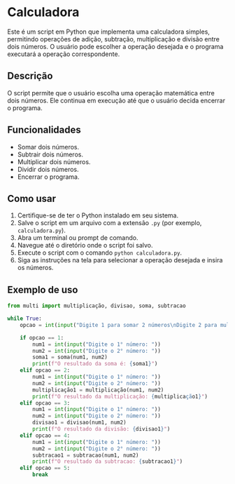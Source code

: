 # Calculadora

Este é um script em Python que implementa uma calculadora simples, permitindo operações de adição, subtração, multiplicação e divisão entre dois números. O usuário pode escolher a operação desejada e o programa executará a operação correspondente.

## Descrição

O script permite que o usuário escolha uma operação matemática entre dois números. Ele continua em execução até que o usuário decida encerrar o programa.

## Funcionalidades

- Somar dois números.
- Subtrair dois números.
- Multiplicar dois números.
- Dividir dois números.
- Encerrar o programa.

## Como usar

1. Certifique-se de ter o Python instalado em seu sistema.
2. Salve o script em um arquivo com a extensão `.py` (por exemplo, `calculadora.py`).
3. Abra um terminal ou prompt de comando.
4. Navegue até o diretório onde o script foi salvo.
5. Execute o script com o comando `python calculadora.py`.
6. Siga as instruções na tela para selecionar a operação desejada e insira os números.

## Exemplo de uso

```python
from multi import multiplicação, divisao, soma, subtracao

while True:
    opcao = int(input("Digite 1 para somar 2 números\nDigite 2 para multiplicar\nDigite 3 para dividir\nDigite 4 para subtrair\nDigite 5 para encerrar o programa: "))

    if opcao == 1:
        num1 = int(input("Digite o 1° número: "))
        num2 = int(input("Digite o 2° número: "))
        soma1 = soma(num1, num2)
        print(f"O resultado da soma é: {soma1}")
    elif opcao == 2:
        num1 = int(input("Digite o 1° número: "))
        num2 = int(input("Digite o 2° número: "))
        multiplicação1 = multiplicação(num1, num2)
        print(f"O resultado da multiplicação: {multiplicação1}")
    elif opcao == 3:
        num1 = int(input("Digite o 1° número: "))
        num2 = int(input("Digite o 2° número: "))
        divisao1 = divisao(num1, num2)
        print(f"O resultado da divisão: {divisao1}")
    elif opcao == 4:
        num1 = int(input("Digite o 1° número: "))
        num2 = int(input("Digite o 2° número: "))
        subtracao1 = subtracao(num1, num2)
        print(f"O resultado da subtracao: {subtracao1}")
    elif opcao == 5:
        break
